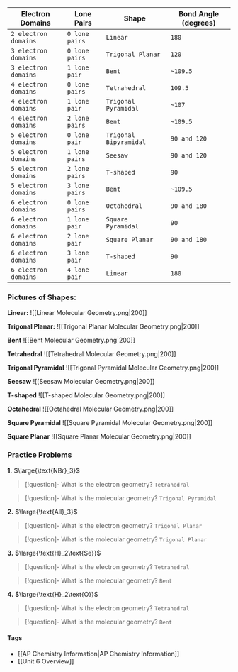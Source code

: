 | **Electron Domains** | **Lone Pairs** | **Shape** | **Bond Angle (degrees)** |
| -------- | ------- | ------ | ----- |
| `2 electron domains` | `0 lone pairs` | `Linear` | `180`
| `3 electron domains` | `0 lone pairs` | `Trigonal Planar` | `120`|
| `3 electron domains` | `1 lone pair` | `Bent` | `~109.5` |
| `4 electron domains` | `0 lone pairs` | `Tetrahedral` | `109.5` |
| `4 electron domains` | `1 lone pair` |  `Trigonal Pyramidal` | `~107`|
| `4 electron domains` | `2 lone pairs` | `Bent` | `~109.5` |
| `5 electron domains` | `0 lone pair` | `Trigonal Bipyramidal` | `90 and 120`|
| `5 electron domains` | `1 lone pairs` | `Seesaw` | `90 and 120`|
| `5 electron domains` | `2 lone pairs` | `T-shaped` | `90` |
| `5 electron domains` | `3 lone pairs` | `Bent` | `~109.5` |
| `6 electron domains` | `0 lone pairs` | `Octahedral` | `90 and 180` |
| `6 electron domains` | `1 lone pair` | `Square Pyramidal` | `90` |
| `6 electron domains` | `2 lone pair` | `Square Planar` | `90 and 180` |
| `6 electron domains` | `3 lone pair` | `T-shaped` | `90` |
| `6 electron domains` | `4 lone pair` | `Linear` | `180`|

### Pictures of Shapes: 

**Linear:** 
![[Linear Molecular Geometry.png|200]]

**Trigonal Planar:** 
![[Trigonal Planar Molecular Geometry.png|200]]

**Bent**
![[Bent Molecular Geometry.png|200]]

**Tetrahedral**
![[Tetrahedral Molecular Geometry.png|200]]

**Trigonal Pyramidal**
![[Trigonal Pyramidal Molecular Geometry.png|200]]

**Seesaw**
![[Seesaw Molecular Geometry.png|200]]

**T-shaped**
![[T-shaped Molecular Geometry.png|200]]

**Octahedral**
![[Octahedral Molecular Geometry.png|200]]

**Square Pyramidal**
![[Square Pyramidal Molecular Geometry.png|200]]

**Square Planar**
![[Square Planar Molecular Geometry.png|200]]

### Practice Problems

**1.** $\large{\text{NBr}_3}$
>[!question]- What is the electron geometry?
`Tetrahedral`

>[!question]- What is the molecular geometry?
`Trigonal Pyramidal`

**2.** $\large{\text{AlI}_3}$
>[!question]- What is the electron geometry?
`Trigonal Planar`

>[!question]- What is the molecular geometry?
>`Trigonal Planar`

**3.** $\large{\text{H}_2\text{Se}}$
>[!question]- What is the electron geometry?
>`Tetrahedral`

>[!question]- What is the molecular geometry?
>`Bent`

**4.** $\large{\text{H}_2\text{O}}$
>[!question]- What is the electron geometry?
>`Tetrahedral`

>[!question]- What is the molecular geometry?
>`Bent`

#### Tags

- [[AP Chemistry Information|AP Chemistry Information]]
- [[Unit 6 Overview]]
